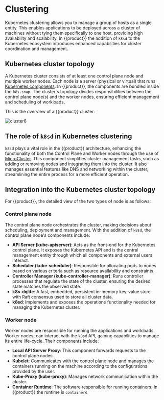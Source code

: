 # Clustering

Kubernetes clustering allows you to manage a group of hosts as a single entity.
This enables applications to be deployed across a cluster of machines without
tying them specifically to one host, providing high availability and
scalability. In {{product}} the addition of `k8sd` to the Kubernetes
ecosystem introduces enhanced capabilities for cluster coordination and
management.

## Kubernetes cluster topology

A Kubernetes cluster consists of at least one control plane node and multiple
worker nodes. Each node is a server (physical or virtual) that runs
[Kubernetes components]. In {{product}}, the components are bundled
inside the `k8s-snap`. The cluster's topology divides responsibilities between
the control plane node(s) and the worker nodes, ensuring efficient management
and scheduling of workloads.

This is the overview of a {{product}} cluster:

![cluster6][]

## The role of `k8sd` in Kubernetes clustering

`k8sd` plays a vital role in the {{product}} architecture, enhancing
the functionality of both the Control Plane and Worker nodes through the use
of [MicroCluster]. This component simplifies cluster management tasks, such as
adding or removing nodes and integrating them into the cluster. It also
manages essential features like DNS and networking within the cluster,
streamlining the entire process for a more efficient operation.

## Integration into the Kubernetes cluster topology

For {{product}}, the detailed view of the two types of node is as
follows:

### Control plane node

The control plane node orchestrates the cluster, making decisions about
scheduling, deployment and management. With the addition of `k8sd`, the control
plane node's components include:

- **API Server (kube-apiserver)**: Acts as the front-end for the Kubernetes
    control plane. It exposes the Kubernetes API and is the central management
    entity through which all components and external users interact.
- **Scheduler (kube-scheduler)**: Responsible for allocating pods to nodes
    based on various criteria such as resource availability and constraints.
- **Controller Manager (kube-controller-manager)**: Runs controller processes
    that regulate the state of the cluster, ensuring the desired state matches
    the observed state.
- **k8s-dqlite**: A fast, embedded, persistent in-memory key-value store with
    Raft consensus used to store all cluster data.
- **k8sd**: Implements and exposes the operations functionality needed for
    managing the Kubernetes cluster.

### Worker node

Worker nodes are responsible for running the applications and workloads. Worker
nodes, can interact with the `k8sd` API, gaining capabilities to manage its
entire life-cycle. Their components include:

- **Local API Server Proxy**: This component forwards requests to the control
    plane nodes.
- **Kubelet**: Communicates with the control plane node and manages the
    containers running on the machine according to the configurations provided
    by the user.
- **Kube-Proxy (kube-proxy)**: Manages network communication within the cluster.
- **Container Runtime**: The software responsible for running containers. In
    {{product}} the runtime is `containerd`.

<!-- IMAGES -->

[cluster6]: https://assets.ubuntu.com/v1/e6d02e9c-cluster6.svg

<!-- LINKS -->

[Kubernetes Components]: https://kubernetes.io/docs/concepts/overview/components/
[MicroCluster]: https://github.com/canonical/microcluster
